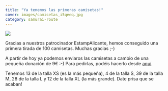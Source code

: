 ```yaml
---
title: "Ya tenemos las primeras camisetas!"
cover: images/camisetas_i5qeeq.jpg
category: samurai-route
---
```


![](./images/images/camisetas_i5qeeq.jpg)

Gracias a nuestros patrocinador EstampAlicante, hemos conseguido una primera tirada de 100 camisetas. Muchas gracias ;-)

A partir de hoy ya podemos enviaros las camisetas a cambio de una pequeña donación de 9€ :-) Para pedirlas, podéis hacerlo desde [aquí](http://rutasamurai.herokuapp.com/Camisetas/ver-todos-productos.html).

Tenemos 13 de la talla XS (es la más pequeña), 4 de la talla S, 39 de la talla M, 28 de la talla L y 12 de la talla XL (la más grande). Date prisa que se acaban!
